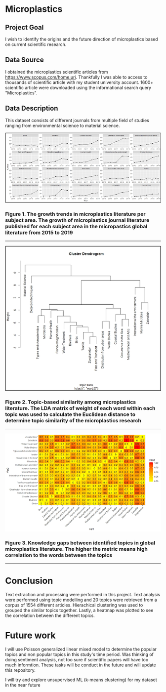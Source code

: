 # Microplastics

## Project Goal

I wish to identify the origins and the future direction of microplastics based on current scientific research. 

## Data Source 

I obtained the microplastics scientific articles from https://www.scopus.com/home.uri. Thankfully I was able to access to thousands of scientific article with my student university account. 1600+ scientific article were downloaded using the informational search query "Microplastics".

## Data Description 

This dataset consists of different journals from multiple field of studies ranging from environmental science to material science. 

![](Images/microplastics_facet.png)
### Figure 1. The growth trends in microplastics literature per subject area. The growth of microplastics journal literature published for each subject area in the micropastics global literature from 2015 to 2019
-----------------------------------

![](Images/microplastics_hierachical.png)
### Figure 2. Topic-based similarity among microplastics literature. The LDA matrix of weight of each word within each topic was used to calculate the Euclidean distance to determine topic similarity of the microplastics research
-----------------------------------

![](Images/corr_plot.jpg)
### Figure 3. Knowledge gaps between identified topics in global microplastics literature. The higher the metric means high correlation to the words between the topics 
-----------------------------------


# Conclusion

Text extraction and processing were performed in this project. Text analysis were performed using topic modelling and 20 topics were retrieved from a corpus of 1554 different articles. Hierachical clustering was used to grouped the similar topics together. Lastly, a heatmap was plotted to see the correlation between the different topics. 

# Future work 

I will use Poisson generalized linear mixed model to determine the popular topics and non popular topics in this study's time period. Was thinking of doing sentiment analysis, not too sure if scientific papers will have too much informtion. These tasks will be conduct in the future and will update this repository. 

I will try and explore unsupervised ML (k-means clustering) for my dataset in the near future 
